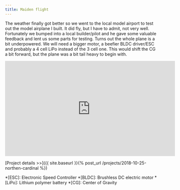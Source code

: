 ```yaml
---
title: Maiden flight
---
```

The weather finally got better so we went to the local model airport to test out the model airplane I built. It did fly, but I have to admit, not very well. Fortunately we bumped into a local builder/pilot and he gave some valuable feedback and lent us some parts for testing. Turns out the whole plane is a bit underpowered. We will need a bigger motor, a beefier BLDC driver/ESC and probably a 4 cell LiPo instead of the 3 cell one. This would shift the CG a bit forward, but the plane was a bit tail heavy to begin with.

<iframe width="560" height="315" src="https://www.youtube-nocookie.com/embed/6PdyGaGiUP0" frameborder="0" allow="accelerometer; autoplay; encrypted-media; gyroscope; picture-in-picture" allowfullscreen></iframe>

[Project details >>]({{ site.baseurl }}{% post_url /projects/2018-10-25-northen-cardinal %})

*[ESC]: Electronic Speed Controller
*[BLDC]: Brushless DC electric motor
*[LiPo]: Lithium polymer battery
*[CG]: Center of Gravity